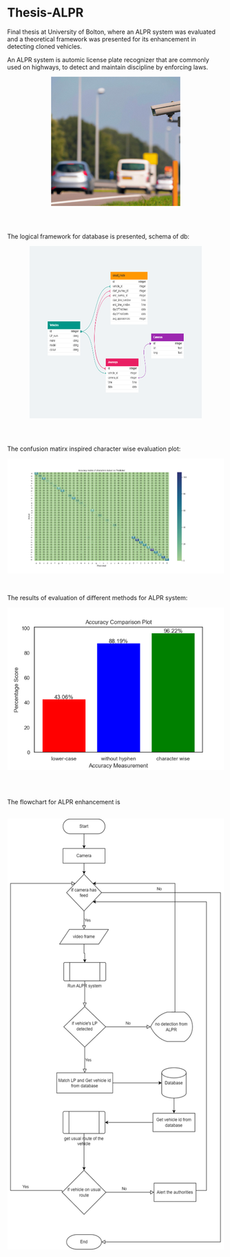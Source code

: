 # Thesis-ALPR
Final thesis at University of Bolton, where an ALPR system was evaluated and a theoretical framework was presented for its enhancement in detecting cloned vehicles.
<br>

An ALPR system is automic license plate recognizer that are commonly used on highways, to detect and maintain discipline by enforcing laws.
<br>
<p align="center">
<a href="url"><img src="ALPR.jpg" align="center" height="300" width="300" ></a>
</p>
  <br>
</br>

The logical framework for database is presented, schema of db:
</br>
<p align="center">
<a href="url"><img src="DB_vehicle_identification.png" align="center" height="400" width="400" ></a>
</p>
<br>
</br>



The confusion matirx inspired character wise evaluation plot:
</br>
<p align="center">
  <a href="url"><img src="accuracy_matrix.png" align="center" ></a>
</p>
</br>

</br>
The results of evaluation of different methods for ALPR system:
<p align="center">
  <img src="https://github.com/nauman-akram/Thesis-ALPR/blob/main/comparison%20plot.png" />
</p>
</br>

</br>

The flowchart for ALPR enhancement is 
</br>
</br>
<p align="center">
<a href="url"><img src="project_flowchart.png" align="center" height="1000" width="600" ></a>
</p>

